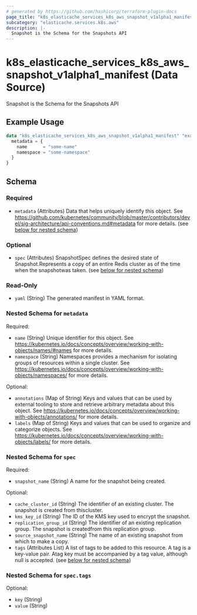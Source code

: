 ```yaml
---
# generated by https://github.com/hashicorp/terraform-plugin-docs
page_title: "k8s_elasticache_services_k8s_aws_snapshot_v1alpha1_manifest Data Source - terraform-provider-k8s"
subcategory: "elasticache.services.k8s.aws"
description: |-
  Snapshot is the Schema for the Snapshots API
---
```


# k8s_elasticache_services_k8s_aws_snapshot_v1alpha1_manifest (Data Source)

Snapshot is the Schema for the Snapshots API

## Example Usage

```terraform
data "k8s_elasticache_services_k8s_aws_snapshot_v1alpha1_manifest" "example" {
  metadata = {
    name      = "some-name"
    namespace = "some-namespace"
  }
}
```

<!-- schema generated by tfplugindocs -->
## Schema

### Required

- `metadata` (Attributes) Data that helps uniquely identify this object. See https://github.com/kubernetes/community/blob/master/contributors/devel/sig-architecture/api-conventions.md#metadata for more details. (see [below for nested schema](#nestedatt--metadata))

### Optional

- `spec` (Attributes) SnapshotSpec defines the desired state of Snapshot.Represents a copy of an entire Redis cluster as of the time when the snapshotwas taken. (see [below for nested schema](#nestedatt--spec))

### Read-Only

- `yaml` (String) The generated manifest in YAML format.

<a id="nestedatt--metadata"></a>
### Nested Schema for `metadata`

Required:

- `name` (String) Unique identifier for this object. See https://kubernetes.io/docs/concepts/overview/working-with-objects/names/#names for more details.
- `namespace` (String) Namespaces provides a mechanism for isolating groups of resources within a single cluster. See https://kubernetes.io/docs/concepts/overview/working-with-objects/namespaces/ for more details.

Optional:

- `annotations` (Map of String) Keys and values that can be used by external tooling to store and retrieve arbitrary metadata about this object. See https://kubernetes.io/docs/concepts/overview/working-with-objects/annotations/ for more details.
- `labels` (Map of String) Keys and values that can be used to organize and categorize objects. See https://kubernetes.io/docs/concepts/overview/working-with-objects/labels/ for more details.


<a id="nestedatt--spec"></a>
### Nested Schema for `spec`

Required:

- `snapshot_name` (String) A name for the snapshot being created.

Optional:

- `cache_cluster_id` (String) The identifier of an existing cluster. The snapshot is created from thiscluster.
- `kms_key_id` (String) The ID of the KMS key used to encrypt the snapshot.
- `replication_group_id` (String) The identifier of an existing replication group. The snapshot is createdfrom this replication group.
- `source_snapshot_name` (String) The name of an existing snapshot from which to make a copy.
- `tags` (Attributes List) A list of tags to be added to this resource. A tag is a key-value pair. Atag key must be accompanied by a tag value, although null is accepted. (see [below for nested schema](#nestedatt--spec--tags))

<a id="nestedatt--spec--tags"></a>
### Nested Schema for `spec.tags`

Optional:

- `key` (String)
- `value` (String)
